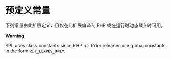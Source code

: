 预定义常量
==========

下列常量由此扩展定义，且仅在此扩展编译入 PHP 或在运行时动态载入时可用。

**Warning**

SPL uses class constants since PHP 5.1. Prior releases use global
constants in the form **`RIT_LEAVES_ONLY`**.
